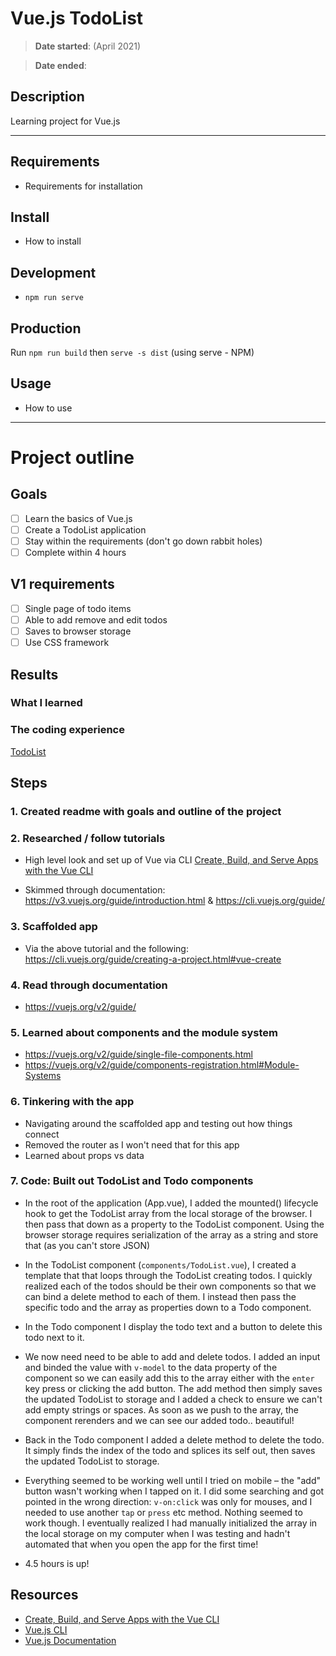 # Vue.js TodoList

> **Date started**: (April 2021)

> **Date ended**:

## Description

Learning project for Vue.js

---

## Requirements

- Requirements for installation

## Install

- How to install

## Development

- `npm run serve`

## Production

Run `npm run build` then `serve -s dist` (using serve - NPM)

## Usage

- How to use

---

# Project outline

## Goals

- [ ] Learn the basics of Vue.js
- [ ] Create a TodoList application
- [ ] Stay within the requirements (don't go down rabbit holes)
- [ ] Complete within 4 hours

## V1 requirements

- [ ] Single page of todo items
- [ ] Able to add remove and edit todos
- [ ] Saves to browser storage
- [ ] Use CSS framework

## Results

### What I learned

### The coding experience

[TodoList](https://github.com/richardaspinall/vuejs-todolist/blob/main/docs/TodoList.png)

## Steps

### 1. Created readme with goals and outline of the project

### 2. Researched / follow tutorials

- High level look and set up of Vue via CLI [Create, Build, and Serve Apps with the Vue CLI](https://www.youtube.com/watch?app=desktop&v=WmrawkHYMTg&feature=youtu.be)

- Skimmed through documentation: https://v3.vuejs.org/guide/introduction.html & https://cli.vuejs.org/guide/

### 3. Scaffolded app

- Via the above tutorial and the following: https://cli.vuejs.org/guide/creating-a-project.html#vue-create

### 4. Read through documentation

- https://vuejs.org/v2/guide/

### 5. Learned about components and the module system

- https://vuejs.org/v2/guide/single-file-components.html
- https://vuejs.org/v2/guide/components-registration.html#Module-Systems

### 6. Tinkering with the app

- Navigating around the scaffolded app and testing out how things connect
- Removed the router as I won't need that for this app
- Learned about props vs data

### 7. Code: Built out TodoList and Todo components

- In the root of the application (App.vue), I added the mounted() lifecycle hook to get the TodoList array from the local storage of the browser. I then pass that down as a property to the TodoList component. Using the browser storage requires serialization of the array as a string and store that (as you can't store JSON)

- In the TodoList component (`components/TodoList.vue`), I created a template that that loops through the TodoList creating todos. I quickly realized each of the todos should be their own components so that we can bind a delete method to each of them. I instead then pass the specific todo and the array as properties down to a Todo component.

- In the Todo component I display the todo text and a button to delete this todo next to it.

- We now need need to be able to add and delete todos. I added an input and binded the value with `v-model` to the data property of the component so we can easily add this to the array either with the `enter` key press or clicking the add button. The add method then simply saves the updated TodoList to storage and I added a check to ensure we can't add empty strings or spaces. As soon as we push to the array, the component rerenders and we can see our added todo.. beautiful!

- Back in the Todo component I added a delete method to delete the todo. It simply finds the index of the todo and splices its self out, then saves the updated TodoList to storage.

- Everything seemed to be working well until I tried on mobile – the "add" button wasn't working when I tapped on it. I did some searching and got pointed in the wrong direction: `v-on:click` was only for mouses, and I needed to use another `tap` or `press` etc method. Nothing seemed to work though. I eventually realized I had manually initialized the array in the local storage on my computer when I was testing and hadn't automated that when you open the app for the first time!

- 4.5 hours is up!

## Resources

- [Create, Build, and Serve Apps with the Vue CLI](https://www.youtube.com/watch?app=desktop&v=WmrawkHYMTg&feature=youtu.be)
- [Vue.js CLI](https://cli.vuejs.org/guide/creating-a-project.html#vue-create)
- [Vue.js Documentation](https://cli.vuejs.org/guide/)
